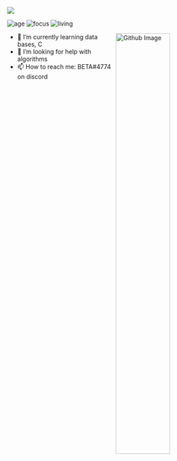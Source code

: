 ![](https://raw.githubusercontent.com/halfrost/halfrost/master/icons/header_.png)


![age](https://img.shields.io/badge/age-14-blue)
![focus](https://img.shields.io/badge/focus-FullStack-brightgreen)
![living](https://img.shields.io/badge/living-Israel-3c9)

<img width="50%" align="right" alt="Github Image" src="https://raw.githubusercontent.com/onimur/.github/master/.resources/git-header.svg" />

- 🌱 I’m currently learning data bases, C
- 🤔 I’m looking for help with algorithms
- 📫 How to reach me: BETA#4774 on discord
<br />



<div align="center">


</div>

<br >





